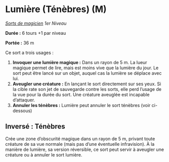 # Lumière (Ténèbres) (M)


*[Sorts de magicien](../Sorts_de_magicien.md) 1er Niveau*

**Durée :** 6 tours +1 par niveau

**Portée :** 36 m

Ce sort a trois usages :

1.  **Invoquer une lumière magique :** Dans un rayon de 5 m. La lueur
    magique permet de lire, mais est moins vive que la lumière du jour.
    Le sort peut être lancé sur un objet, auquel cas la lumière se
    déplace avec lui.
2.  **Aveugler une créature :** En lançant le sort directement sur ses
    yeux. Si la cible rate son jet de sauvegarde contre les sorts, elle
    perd l’usage de la vue pour la durée du sort. Une créature aveuglée
    est incapable d’attaquer.
3.  **Annuler les ténèbres :** Lumière peut annuler le sort ténèbres
    (voir ci-dessous)

## Inversé : Ténèbres

Crée une zone d’obscurité magique dans un rayon de 5 m, privant toute
créature de sa vue normale (mais pas d’une éventuelle infravision). À
la manière de lumière, sa version réversible, ce sort peut servir à
aveugler une créature ou à annuler le sort lumière.